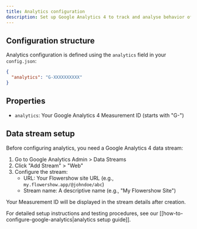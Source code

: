 ```yaml
---
title: Analytics configuration
description: Set up Google Analytics 4 to track and analyse behavior of your site's visitors.
---
```


## Configuration structure

Analytics configuration is defined using the `analytics` field in your `config.json`:

```json
{
  "analytics": "G-XXXXXXXXXX"
}
```

## Properties

- `analytics`: Your Google Analytics 4 Measurement ID (starts with "G-")

## Data stream setup

Before configuring analytics, you need a Google Analytics 4 data stream:

1. Go to Google Analytics Admin > Data Streams
2. Click "Add Stream" > "Web"
3. Configure the stream:
   - URL: Your Flowershow site URL (e.g., `my.flowershow.app/@johndoe/abc`)
   - Stream name: A descriptive name (e.g., "My Flowershow Site")

Your Measurement ID will be displayed in the stream details after creation.

For detailed setup instructions and testing procedures, see our [[how-to-configure-google-analytics|analytics setup guide]].